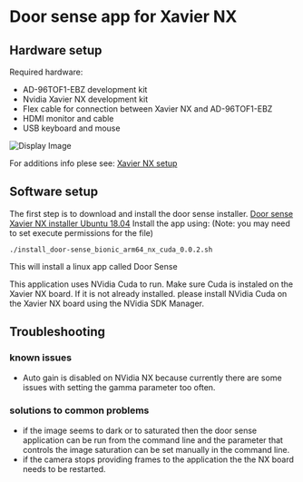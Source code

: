 # Door sense app for Xavier NX

## Hardware setup
Required hardware:
 - AD-96TOF1-EBZ development kit
 - Nvidia Xavier NX development kit
 - Flex cable for connection between Xavier NX and AD-96TOF1-EBZ
 - HDMI monitor and cable
 - USB keyboard and mouse
 
 ![Display Image](https://github.com/robotics-ai/tof_process_public/blob/main/door_sense/Doc/Images/xavier-nx-ad96tof1.jpg)

For additions info plese see: 
[Xavier NX setup](https://wiki.analog.com/resources/eval/user-guides/ad-96tof1-ebz/ug_xavier_nx)

## Software setup

The first step is to download and install the door sense installer. [Door sense Xavier NX installer Ubuntu 18.04](https://github.com/robotics-ai/tof_process_public/blob/main/door_sense/Xavier-NX/install_door-sense_bionic_arm64_nx_cuda_0.0.2.sh)
Install the app using: (Note: you may need to set execute permissions for the file)
```
./install_door-sense_bionic_arm64_nx_cuda_0.0.2.sh
```
This will install a linux app called Door Sense

This application uses NVidia Cuda to run. Make sure Cuda is instaled on the Xavier NX board. If it is not already installed. please install NVidia Cuda on the Xavier NX board using the NVidia SDK Manager.
 
## Troubleshooting
### known issues
   - Auto gain is disabled on NVidia NX because currently there are some issues with setting the gamma parameter too often.
### solutions to common problems
   - if the image seems to dark or to saturated then the door sense application can be run from the command line and the parameter that controls the image saturation can be set manually in the command line.
   - if the camera stops providing frames to the application the the NX board needs to be restarted.
